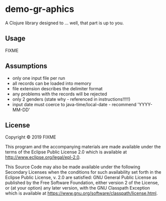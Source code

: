 # demo-gr-aphics

A Clojure library designed to ... well, that part is up to you.

## Usage

FIXME

## Assumptions

- only one input file per run
- all records can be loaded into memory
- file extension describes the delimiter format
- any problems with the records will be rejected
- only 2 genders (state why - referenced in instructions!!!!!)
- input date must coerce to java-time/local-date - recommend 'YYYY-MM-DD'

## License

Copyright © 2019 FIXME

This program and the accompanying materials are made available under the
terms of the Eclipse Public License 2.0 which is available at
http://www.eclipse.org/legal/epl-2.0.

This Source Code may also be made available under the following Secondary
Licenses when the conditions for such availability set forth in the Eclipse
Public License, v. 2.0 are satisfied: GNU General Public License as published by
the Free Software Foundation, either version 2 of the License, or (at your
option) any later version, with the GNU Classpath Exception which is available
at https://www.gnu.org/software/classpath/license.html.

